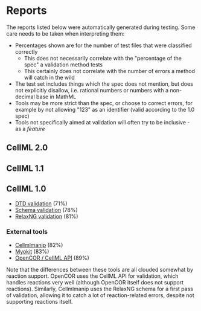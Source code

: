 # Reports

The reports listed below were automatically generated during testing. Some care needs to be taken when interpreting them:

- Percentages shown are for the number of test files that were classified correctly
  - This does not necessarily correlate with the "percentage of the spec" a validation method tests
  - This certainly does not correlate with the number of errors a method will catch in the wild
- The test set includes things which the spec does not mention, but does not explicitly disallow, i.e. rational numbers or numbers with a non-decimal base in MathML
- Tools may be more strict than the spec, or choose to correct errors, for example by not allowing "123" as an identifier (valid according to the 1.0 spec)
- Tools not specifically aimed at validation will often try to be inclusive - as a *feature*

## CellML 2.0

## CellML 1.1

## CellML 1.0

- [DTD validation](dtd_1_0.md) (71%)
- [Schema validation](schema_1_0.md) (78%)
- [RelaxNG validation](relaxng_1_0.md) (81%)

### External tools

- [Cellmlmanip](cellmlmanip_1_0.md) (82%)
- [Myokit](myokit_1_0.md) (83%)
- [OpenCOR / CellML API](opencor_1_0.md) (89%)

Note that the differences between these tools are all clouded somewhat by reaction support.
OpenCOR uses the CellML API for validation, which handles reactions very well (although OpenCOR itself does not support reactions).
Similarly, Cellmlmanip uses the RelaxNG schema for a first pass of validation, allowing it to catch a lot of reaction-related errors, despite not supporting reactions itself.
